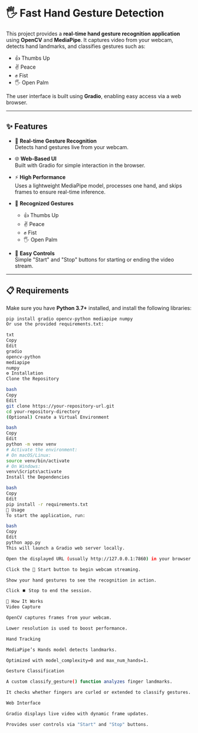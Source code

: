 # 🖐️ Fast Hand Gesture Detection

This project provides a **real-time hand gesture recognition application** using **OpenCV** and **MediaPipe**. It captures video from your webcam, detects hand landmarks, and classifies gestures such as:

- 👍 Thumbs Up  
- ✌️ Peace  
- ✊ Fist  
- 🖐️ Open Palm  

The user interface is built using **Gradio**, enabling easy access via a web browser.

---

## ✨ Features

- 🔴 **Real-time Gesture Recognition**  
  Detects hand gestures live from your webcam.

- 🌐 **Web-Based UI**  
  Built with Gradio for simple interaction in the browser.

- ⚡ **High Performance**  
  Uses a lightweight MediaPipe model, processes one hand, and skips frames to ensure real-time inference.

- 🧠 **Recognized Gestures**
  - 👍 Thumbs Up  
  - ✌️ Peace  
  - ✊ Fist  
  - 🖐️ Open Palm  

- 🧩 **Easy Controls**  
  Simple "Start" and "Stop" buttons for starting or ending the video stream.

---

## 📋 Requirements

Make sure you have **Python 3.7+** installed, and install the following libraries:

```bash
pip install gradio opencv-python mediapipe numpy
Or use the provided requirements.txt:

txt
Copy
Edit
gradio
opencv-python
mediapipe
numpy
⚙️ Installation
Clone the Repository

bash
Copy
Edit
git clone https://your-repository-url.git
cd your-repository-directory
(Optional) Create a Virtual Environment

bash
Copy
Edit
python -m venv venv
# Activate the environment:
# On macOS/Linux:
source venv/bin/activate
# On Windows:
venv\Scripts\activate
Install the Dependencies

bash
Copy
Edit
pip install -r requirements.txt
🚀 Usage
To start the application, run:

bash
Copy
Edit
python app.py
This will launch a Gradio web server locally.

Open the displayed URL (usually http://127.0.0.1:7860) in your browser.

Click the 🔴 Start button to begin webcam streaming.

Show your hand gestures to see the recognition in action.

Click ⏹️ Stop to end the session.

🔧 How It Works
Video Capture

OpenCV captures frames from your webcam.

Lower resolution is used to boost performance.

Hand Tracking

MediaPipe’s Hands model detects landmarks.

Optimized with model_complexity=0 and max_num_hands=1.

Gesture Classification

A custom classify_gesture() function analyzes finger landmarks.

It checks whether fingers are curled or extended to classify gestures.

Web Interface

Gradio displays live video with dynamic frame updates.

Provides user controls via "Start" and "Stop" buttons.
